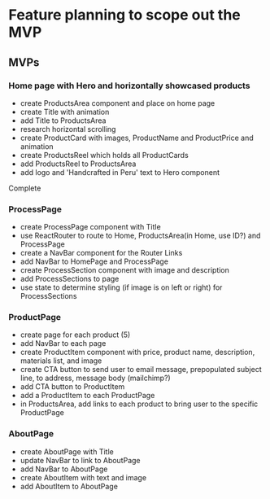 # Feature planning to scope out the MVP

## MVPs

### Home page with Hero and horizontally showcased products

- create ProductsArea component and place on home page
- create Title with animation
- add Title to ProductsArea
- research horizontal scrolling
- create ProductCard with images, ProductName and ProductPrice and animation
- create ProductsReel which holds all ProductCards
- add ProductsReel to ProductsArea
- add logo and 'Handcrafted in Peru' text to Hero component

Complete

### ProcessPage

- create ProcessPage component with Title
- use ReactRouter to route to Home, ProductsArea(in Home, use ID?) and ProcessPage
- create a NavBar component for the Router Links
- add NavBar to HomePage and ProcessPage
- create ProcessSection component with image and description
- add ProcessSections to page
- use state to determine styling (if image is on left or right) for ProcessSections

### ProductPage

- create page for each product (5)
- add NavBar to each page
- create ProductItem component with price, product name, description, materials list, and image
- create CTA button to send user to email message, prepopulated subject line, to address, message body (mailchimp?)
- add CTA button to ProductItem
- add a ProductItem to each ProductPage
- in ProductsArea, add links to each product to bring user to the specific ProductPage

### AboutPage

- create AboutPage with Title
- update NavBar to link to AboutPage
- add NavBar to AboutPage
- create AboutItem with text and image
- add AboutItem to AboutPage
